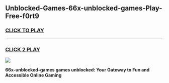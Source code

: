 
## Unblocked-Games-66x-unblocked-games-Play-Free-f0rt9
<h3>
<a href="https://premium76.site?title=66x-unblocked-games&ref=21A">CLICK TO PLAY</a></h3>
<hr>

<h3>
<a href="https://premium76.site?title=66x-unblocked-games&ref=21A">CLICK 2 PLAY</a>
  
</h3>

<a href="https://premium76.site?title=66x-unblocked-games&ref=21A"><img src="https://clearcache.store/games.png"></a>


**66x-unblocked-games games unblocked: Your Gateway to Fun and Accessible Online Gaming**
